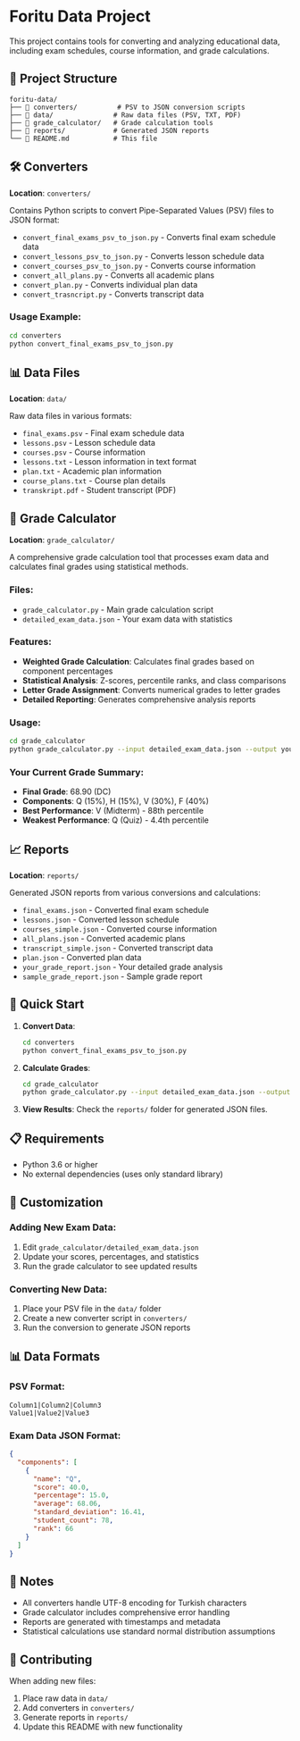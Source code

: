 # Foritu Data Project

This project contains tools for converting and analyzing educational data, including exam schedules, course information, and grade calculations.

## 📁 Project Structure

```
foritu-data/
├── 📂 converters/          # PSV to JSON conversion scripts
├── 📂 data/               # Raw data files (PSV, TXT, PDF)
├── 📂 grade_calculator/   # Grade calculation tools
├── 📂 reports/            # Generated JSON reports
└── 📄 README.md           # This file
```

## 🛠️ Converters

**Location**: `converters/`

Contains Python scripts to convert Pipe-Separated Values (PSV) files to JSON format:

- `convert_final_exams_psv_to_json.py` - Converts final exam schedule data
- `convert_lessons_psv_to_json.py` - Converts lesson schedule data
- `convert_courses_psv_to_json.py` - Converts course information
- `convert_all_plans.py` - Converts all academic plans
- `convert_plan.py` - Converts individual plan data
- `convert_trasncript.py` - Converts transcript data

### Usage Example:

```bash
cd converters
python convert_final_exams_psv_to_json.py
```

## 📊 Data Files

**Location**: `data/`

Raw data files in various formats:

- `final_exams.psv` - Final exam schedule data
- `lessons.psv` - Lesson schedule data
- `courses.psv` - Course information
- `lessons.txt` - Lesson information in text format
- `plan.txt` - Academic plan information
- `course_plans.txt` - Course plan details
- `transkript.pdf` - Student transcript (PDF)

## 🧮 Grade Calculator

**Location**: `grade_calculator/`

A comprehensive grade calculation tool that processes exam data and calculates final grades using statistical methods.

### Files:

- `grade_calculator.py` - Main grade calculation script
- `detailed_exam_data.json` - Your exam data with statistics

### Features:

- **Weighted Grade Calculation**: Calculates final grades based on component percentages
- **Statistical Analysis**: Z-scores, percentile ranks, and class comparisons
- **Letter Grade Assignment**: Converts numerical grades to letter grades
- **Detailed Reporting**: Generates comprehensive analysis reports

### Usage:

```bash
cd grade_calculator
python grade_calculator.py --input detailed_exam_data.json --output your_grade_report.json
```

### Your Current Grade Summary:

- **Final Grade**: 68.90 (DC)
- **Components**: Q (15%), H (15%), V (30%), F (40%)
- **Best Performance**: V (Midterm) - 88th percentile
- **Weakest Performance**: Q (Quiz) - 4.4th percentile

## 📈 Reports

**Location**: `reports/`

Generated JSON reports from various conversions and calculations:

- `final_exams.json` - Converted final exam schedule
- `lessons.json` - Converted lesson schedule
- `courses_simple.json` - Converted course information
- `all_plans.json` - Converted academic plans
- `transcript_simple.json` - Converted transcript data
- `plan.json` - Converted plan data
- `your_grade_report.json` - Your detailed grade analysis
- `sample_grade_report.json` - Sample grade report

## 🚀 Quick Start

1. **Convert Data**:

   ```bash
   cd converters
   python convert_final_exams_psv_to_json.py
   ```

2. **Calculate Grades**:

   ```bash
   cd grade_calculator
   python grade_calculator.py --input detailed_exam_data.json --output your_grade_report.json
   ```

3. **View Results**:
   Check the `reports/` folder for generated JSON files.

## 📋 Requirements

- Python 3.6 or higher
- No external dependencies (uses only standard library)

## 🔧 Customization

### Adding New Exam Data:

1. Edit `grade_calculator/detailed_exam_data.json`
2. Update your scores, percentages, and statistics
3. Run the grade calculator to see updated results

### Converting New Data:

1. Place your PSV file in the `data/` folder
2. Create a new converter script in `converters/`
3. Run the conversion to generate JSON reports

## 📊 Data Formats

### PSV Format:

```
Column1|Column2|Column3
Value1|Value2|Value3
```

### Exam Data JSON Format:

```json
{
  "components": [
    {
      "name": "Q",
      "score": 40.0,
      "percentage": 15.0,
      "average": 68.06,
      "standard_deviation": 16.41,
      "student_count": 78,
      "rank": 66
    }
  ]
}
```

## 📝 Notes

- All converters handle UTF-8 encoding for Turkish characters
- Grade calculator includes comprehensive error handling
- Reports are generated with timestamps and metadata
- Statistical calculations use standard normal distribution assumptions

## 🤝 Contributing

When adding new files:

1. Place raw data in `data/`
2. Add converters in `converters/`
3. Generate reports in `reports/`
4. Update this README with new functionality
